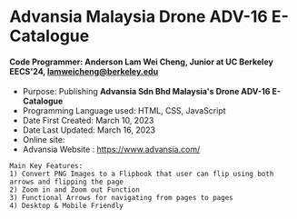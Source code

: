 # Advansia Malaysia Drone ADV-16 E-Catalogue

#### Code Programmer: Anderson Lam Wei Cheng, Junior at UC Berkeley EECS'24, lamweicheng@berkeley.edu

- Purpose: Publishing **Advansia Sdn Bhd Malaysia's Drone ADV-16 E-Catalogue**
- Programming Language used: HTML, CSS, JavaScript
- Date First Created: March 10, 2023 
- Date Last Updated: March 16, 2023
- Online site: 
- Advansia Website : https://www.advansia.com/


~~~
Main Key Features:
1) Convert PNG Images to a Flipbook that user can flip using both arrows and flipping the page 
2) Zoom in and Zoom out Function
3) Functional Arrows for navigating from pages to pages
4) Desktop & Mobile Friendly 
~~~

